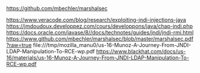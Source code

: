 #

https://github.com/mbechler/marshalsec

https://www.veracode.com/blog/research/exploiting-jndi-injections-java
https://jmdoudoux.developpez.com/cours/developpons/java/chap-jndi.php
https://docs.oracle.com/javase/8//docs/technotes/guides/jndi/jndi-rmi.html
https://www.github.com/mbechler/marshalsec/blob/master/marshalsec.pdf?raw=true
file:///tmp/mozilla_manu0/us-16-Munoz-A-Journey-From-JNDI-LDAP-Manipulation-To-RCE-wp.pdf
https://www.blackhat.com/docs/us-16/materials/us-16-Munoz-A-Journey-From-JNDI-LDAP-Manipulation-To-RCE-wp.pdf
